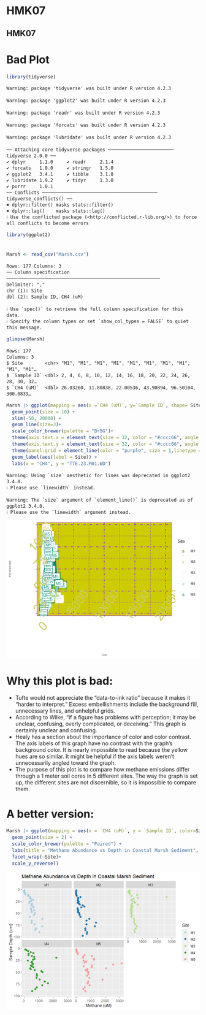# HMK07

## HMK07

# Bad Plot

``` r
library(tidyverse)
```

    Warning: package 'tidyverse' was built under R version 4.2.3

    Warning: package 'ggplot2' was built under R version 4.2.3

    Warning: package 'readr' was built under R version 4.2.3

    Warning: package 'forcats' was built under R version 4.2.3

    Warning: package 'lubridate' was built under R version 4.2.3

    ── Attaching core tidyverse packages ──────────────────────── tidyverse 2.0.0 ──
    ✔ dplyr     1.1.0     ✔ readr     2.1.4
    ✔ forcats   1.0.0     ✔ stringr   1.5.0
    ✔ ggplot2   3.4.1     ✔ tibble    3.1.8
    ✔ lubridate 1.9.2     ✔ tidyr     1.3.0
    ✔ purrr     1.0.1     
    ── Conflicts ────────────────────────────────────────── tidyverse_conflicts() ──
    ✖ dplyr::filter() masks stats::filter()
    ✖ dplyr::lag()    masks stats::lag()
    ℹ Use the conflicted package (<http://conflicted.r-lib.org/>) to force all conflicts to become errors

``` r
library(ggplot2)


Marsh <- read_csv("Marsh.csv")
```

    Rows: 177 Columns: 3
    ── Column specification ────────────────────────────────────────────────────────
    Delimiter: ","
    chr (1): Site
    dbl (2): Sample ID, CH4 (uM)

    ℹ Use `spec()` to retrieve the full column specification for this data.
    ℹ Specify the column types or set `show_col_types = FALSE` to quiet this message.

``` r
glimpse(Marsh)
```

    Rows: 177
    Columns: 3
    $ Site        <chr> "M1", "M1", "M1", "M1", "M1", "M1", "M1", "M1", "M1", "M1"…
    $ `Sample ID` <dbl> 2, 4, 6, 8, 10, 12, 14, 16, 18, 20, 22, 24, 26, 28, 30, 32…
    $ `CH4 (uM)`  <dbl> 26.03260, 11.80838, 22.00536, 43.90894, 96.50104, 300.0839…

``` r
Marsh |> ggplot(mapping = aes(x =`CH4 (uM)`, y=`Sample ID`, shape= Site, color=Site)) +
  geom_point(size = 10) + 
  xlim(-50, 20000) +
  geom_line(size=3)+
  scale_color_brewer(palette = "BrBG")+
  theme(axis.text.x = element_text(size = 32, color = "#cccc66", angle = 55, vjust = 2, hjust=1)) +
  theme(axis.text.y = element_text(size = 32, color = "#cccc66", angle = 45, vjust = 2, hjust=1)) + theme(axis.text=element_text(size=4),  axis.title=element_text(size=6))+
  theme(panel.grid = element_line(color = "purple", size = 1,linetype = 4)) +theme(panel.background = element_rect(fill = "#CCCC00", color = "purple"))+
  geom_label(aes(label = Site)) +
  labs(x = "CH4", y = "TTE.23.M01.WD") 
```

    Warning: Using `size` aesthetic for lines was deprecated in ggplot2 3.4.0.
    ℹ Please use `linewidth` instead.

    Warning: The `size` argument of `element_line()` is deprecated as of ggplot2 3.4.0.
    ℹ Please use the `linewidth` argument instead.

![](HMK07_files/figure-commonmark/unnamed-chunk-1-1.png)

# Why this plot is bad:

- Tufte would not appreciate the “data-to-ink ratio” because it makes it
  “harder to interpret.” Excess embellishments include the background
  fill, unnecessary lines, and unhelpful grids.
- According to Wilke, “if a figure has problems with perception; it may
  be unclear, confusing, overly complicated, or deceiving.” This graph
  is certainly unclear and confusing.
- Healy has a section about the importance of color and color contrast.
  The axis labels of this graph have no contrast with the graph’s
  background color. It is nearly impossible to read because the yellow
  hues are so similar. It might be helpful if the axis labels weren’t
  unnecessarily angled toward the graph.
- The purpose of this plot is to compare how methane emissions differ
  through a 1 meter soil cores in 5 different sites. The way the graph
  is set up, the different sites are not discernible, so it is
  impossible to compare them.

# A better version:

``` r
Marsh |> ggplot(mapping = aes(x = `CH4 (uM)`, y = `Sample ID`, color=Site)) +
  geom_point(size = 2) +
  scale_color_brewer(palette = "Paired") +
  labs(title = "Methane Abundance vs Depth in Coastal Marsh Sediment", x = "Methane (uM)", y = "Sample Depth (cm)") +
  facet_wrap(~Site)+
  scale_y_reverse() 
```

![](HMK07_files/figure-commonmark/unnamed-chunk-2-1.png)
